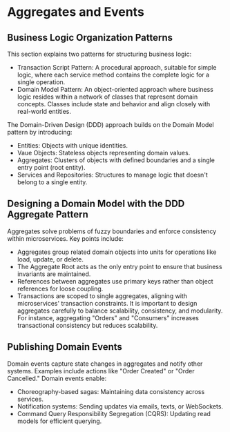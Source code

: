 # Aggregates and Events

## Business Logic Organization Patterns

This section explains two patterns for structuring business logic:

- Transaction Script Pattern: A procedural approach, suitable for simple logic, where each service method contains the complete logic for a single operation.
- Domain Model Pattern: An object-oriented approach where business logic resides within a network of classes that represent domain concepts. Classes include state and behavior and align closely with real-world entities. 

The Domain-Driven Design (DDD) approach builds on the Domain Model pattern by introducing:
- Entities: Objects with unique identities.
- Vaue Objects: Stateless objects representing domain values.
- Aggregates: Clusters of objects with defined boundaries and a single entry point (root entity).
- Services and Repositories: Structures to manage logic that doesn't belong to a single entity.

## Designing a Domain Model with the DDD Aggregate Pattern

Aggregates solve problems of fuzzy boundaries and enforce consistency within microservices. Key points include:
- Aggregates group related domain objects into units for operations like load, update, or delete.
- The Aggregate Root acts as the only entry point to ensure that business invariants are maintained.
- References between aggregates use primary keys rather than object references for loose coupling.
- Transactions are scoped to single aggregates, aligning with microservices' transaction constraints.
It is important to design aggregates carefully to balance scalability, consistency, and modularity. For instance, aggregating "Orders" and "Consumers" increases transactional consistency but reduces scalability.

## Publishing Domain Events

Domain events capture state changes in aggregates and notify other systems. Examples include actions like "Order Created" or "Order Cancelled." Domain events enable:
- Choreography-based sagas: Maintaining data consistency across services.
- Notification systems: Sending updates via emails, texts, or WebSockets.
- Command Query Responsibility Segregation (CQRS): Updating read models for efficient querying.

